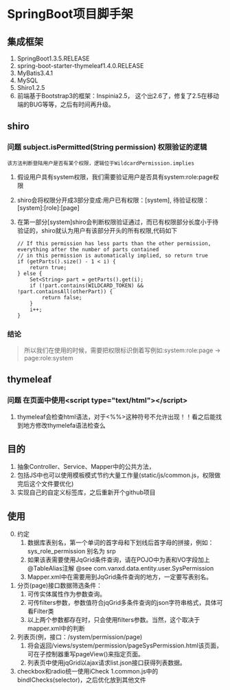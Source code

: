 # SpringBoot项目脚手架
## 集成框架
1.  SpringBoot1.3.5.RELEASE
2.  spring-boot-starter-thymeleaf1.4.0.RELEASE
3.  MyBatis3.4.1
4.  MySQL
5.  Shiro1.2.5
6.  前端基于Bootstrap3的框架：Inspinia2.5， 这个出2.6了，修复了2.5在移动端的BUG等等，之后有时间再升级。

##  shiro
### 问题 subject.isPermitted(String permission) 权限验证的逻辑
    该方法判断登陆用户是否有某个权限，逻辑位于WildcardPermission.implies
1.  假设用户具有system权限，我们需要验证用户是否具有system:role:page权限
2.  shiro会将权限分开成3部分变成:用户已有权限：[system], 待验证权限：[system]:[role]:[page]
3.  在第一部分[system]shiro会判断权限验证通过，而已有权限部分长度小于待验证的，shiro就认为用户有该部分开头的所有权限,代码如下

        // If this permission has less parts than the other permission, everything after the number of parts contained
        // in this permission is automatically implied, so return true
        if (getParts().size() - 1 < i) {
            return true;
        } else {
            Set<String> part = getParts().get(i);
            if (!part.contains(WILDCARD_TOKEN) && !part.containsAll(otherPart)) {
                return false;
            }
            i++;
        }
### 结论
>所以我们在使用的时候，需要把权限标识倒着写例如:system:role:page -> page:role:system

## thymeleaf
### 问题 在页面中使用\<script type="text/html">\</script>
1.  thymeleaf会检查html语法，对于<%%>这种符号不允许出现！！看之后能找到地方修改thymelefa语法检查么




## 目的
1.  抽象Controller、Service、Mapper中的公共方法，
2.  包括JS中也可以使用模板模式节约大量工作量(static/js/common.js，权限做完后这个文件要优化)
3.  实现自己的自定义标签库，之后重新开个github项目



## 使用
0.  约定
    1.  数据库表别名，第一个单词的首字母和下划线后首字母的拼接，例如：sys_role_permission 别名为 srp
    2.  如果该表需要使用JqGrid条件查询，请在POJO中为表和VO字段加上@TableAlias注解 @see com.vanxd.data.entity.user.SysPermission 
    3.  Mapper.xml中在需要用到JqGrid条件查询的地方，一定要写表别名。
1.  分页(page)接口数据筛选条件：    
    1.  可传实体属性作为参数查询。
    2.  可传filters参数，参数值符合jqGrid多条件查询的json字符串格式，具体可看Filter类
    3.  以上两个参数都存在时，只会使用filters参数。当然，这个取决于mapper.xml中的判断
2.  列表页(例，接口：/system/permission/page)
    1.  将会返回/views/system/permission/pageSysPermission.html该页面，可在子控制器重写pageView()来指定页面。
    2.  列表页中使用jqGrid以ajax请求list.json接口获得列表数据。
3.  checkbox和radio统一使用iCheck
    1.common.js中的bindIChecks(selector)，之后优化放到其他文件